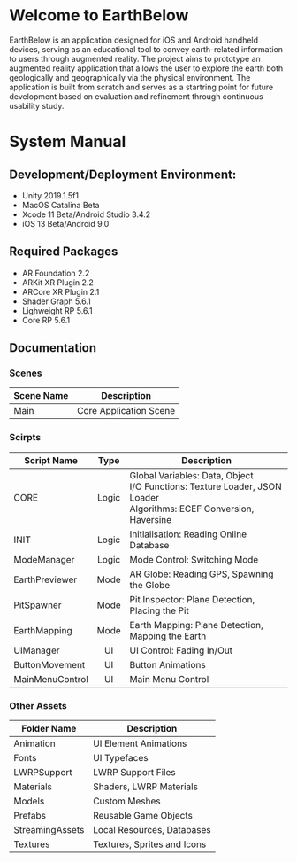 # Welcome to EarthBelow
EarthBelow is an application designed for iOS and Android handheld devices, serving as an educational tool to convey earth-related information to users through augmented reality. The project aims to prototype an augmented reality application that allows the user to explore the earth both geologically and geographically via the physical environment. The application is built from scratch and serves as a startring point for future development based on evaluation and refinement through continuous usability study.

# System Manual
## Development/Deployment Environment:
- Unity 2019.1.5f1
- MacOS Catalina Beta
- Xcode 11 Beta/Android Studio 3.4.2
- iOS 13 Beta/Android 9.0

## Required Packages
- AR Foundation 2.2
- ARKit XR Plugin 2.2
- ARCore XR Plugin 2.1
- Shader Graph 5.6.1
- Lighweight RP 5.6.1
- Core RP 5.6.1

## Documentation
### Scenes
| Scene Name | Description |
| - | - |
| Main | Core Application Scene |

### Scirpts
| Script Name | Type | Description |
| - | :-: | - |
| CORE | Logic | Global Variables: Data, Object <br> I/O Functions: Texture Loader, JSON Loader <br> Algorithms: ECEF Conversion, Haversine  <br> |
| INIT | Logic | Initialisation: Reading Online Database |
| ModeManager | Logic | Mode Control: Switching Mode|
| EarthPreviewer | Mode | AR Globe: Reading GPS, Spawning the Globe |
| PitSpawner | Mode | Pit Inspector: Plane Detection, Placing the Pit |
| EarthMapping | Mode | Earth Mapping: Plane Detection, Mapping the Earth |
| UIManager | UI | UI Control: Fading In/Out |
| ButtonMovement | UI | Button Animations|
| MainMenuControl | UI | Main Menu Control|

### Other Assets
| Folder Name | Description |
| - | - |
| Animation | UI Element Animations |
| Fonts | UI Typefaces |
| LWRPSupport | LWRP Support Files |
| Materials | Shaders, LWRP Materials |
| Models | Custom Meshes |
| Prefabs | Reusable Game Objects |
| StreamingAssets | Local Resources, Databases |
| Textures | Textures, Sprites and Icons |